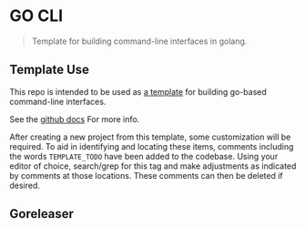 # GO CLI

> Template for building command-line interfaces in golang.

## Template Use

This repo is intended to be used as [a template](https://github.blog/2019-06-06-generate-new-repositories-with-repository-templates/)
for building go-based command-line interfaces.

See the [github docs](https://help.github.com/en/github/creating-cloning-and-archiving-repositories/creating-a-repository-from-a-template)
For more info.

After creating a new project from this template, some customization will be required.
To aid in identifying and locating these items, comments including the words `TEMPLATE_TODO`
have been added to the codebase. Using your editor of choice, search/grep for this tag
and make adjustments as indicated by comments at those locations. These comments can
then be deleted if desired.

## Goreleaser

